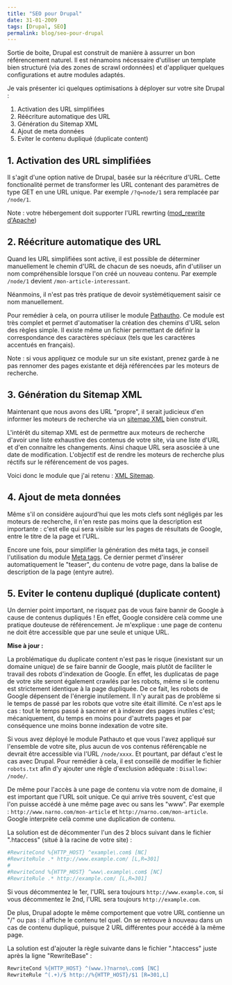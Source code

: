 ```yaml
---
title: "SEO pour Drupal"
date: 31-01-2009
tags: [Drupal, SEO]
permalink: blog/seo-pour-drupal
---
```

Sortie de boite, Drupal est construit de manière à assurrer un bon référencement naturel. Il est nénamoins nécessaire d'utiliser un template bien structuré (via des zones de scrawl ordonnées) et d'appliquer quelques configurations et autre modules adaptés.

Je vais présenter ici quelques optimisations à déployer sur votre site Drupal :

1. Activation des URL simplifiées
2. Réécriture automatique des URL
3. Génération du Sitemap XML
4. Ajout de meta données
5. Eviter le contenu dupliqué (duplicate content)

<!-- excerpt -->
## 1. Activation des URL simplifiées

Il s'agit d'une option native de Drupal, basée sur la réécriture d'URL. Cette fonctionalité permet de transformer les URL contenant des paramètres de type GET en une URL unique.
Par exemple `/?q=node/1` sera remplacée par `/node/1`.

Note : votre hébergement doit supporter l'URL rewrting ([mod_rewrite d'Apache](http://httpd.apache.org/docs/2.0/mod/mod_rewrite.html))

## 2. Réécriture automatique des URL

Quand les URL simplifiées sont active, il est possible de déterminer manuellement le chemin d'URL de chacun de ses noeuds, afin d'utiliser un nom compréhensible lorsque l'on créé un nouveau contenu.
Par exemple `/node/1` devient `/mon-article-interessant`.

Néanmoins, il n'est pas très pratique de devoir systèmétiquement saisir ce nom manuellement.

Pour remédier à cela, on pourra utiliser le module [Pathautho](http://drupal.org/project/pathauto). Ce module est très complet et permet d'automatiser la création des chemins d'URL selon des règles simple. Il existe même un fichier permettant de définir la correspondance des caractères spéciaux (tels que les caractères accentués en français).

Note : si vous appliquez ce module sur un site existant, prenez garde à ne pas rennomer des pages existante et déjà référencées par les moteurs de recherche.

## 3. Génération du Sitemap XML

Maintenant que nous avons des URL "propre", il serait judicieux d'en informer les moteurs de recherche via un [sitemap XML](https://www.google.com/webmasters/tools/docs/fr/protocol.html) bien construit.

L'intérêt du sitemap XML est de permettre aux moteurs de recherche d'avoir une liste exhaustive des contenus de votre site, via une liste d'URL et d'en connaitre les changements. Ainsi chaque URL sera asosciée à une date de modification.
L'objectif est de rendre les moteurs de recherche plus réctifs sur le référencement de vos pages.

Voici donc le module que j'ai retenu : [XML Sitemap](http://drupal.org/project/gsitemap).

## 4. Ajout de meta données

Même s'il on considère aujourd'hui que les mots clefs sont négligés par les moteurs de recherche, il n'en reste pas moins que la description est importante : c'est elle qui sera visible sur les pages de résultats de Google, entre le titre de la page et l'URL.

Encore une fois, pour simplifier la génération des méta tags, je conseil l'utilisation du module [Meta tags](http://drupal.org/project/nodewords).
Ce dernier permet d'insérer automatiquement le "teaser", du contenu de votre page, dans la balise de description de la page (entyre autre).

## 5. Eviter le contenu dupliqué (duplicate content)

Un dernier point important, ne risquez pas de vous faire bannir de Google à cause de contenus dupliqués ! En effet, Google considère celà comme une pratique douteuse de référencement.
Je m'explique : une page de contenu ne doit être accessible que par une seule et unique URL.

**Mise à jour :**

La problématique du duplicate content n'est pas le risque (inexistant sur un domaine unique) de se faire bannir de Google, mais plutôt de faciliter le travail des robots d'indexation de Google. En effet, les duplicatas de page de votre site seront également crawlés par les robots, même si le contenu est strictement identique à la page dupliquée. De ce fait, les robots de Google dépensent de l'énergie inutilement.
Il n'y aurait pas de problème si le temps de passé par les robots que votre site était illimité. Ce n'est aps le cas : tout le temps passé à sacnner et à indexer des pages inutiles c'est; mécaniquement, du temps en moins pour d'autrets pages et par conséquence une moins bonne indexation de votre site.

Si vous avez déployé le module Pathauto et que vous l'avez appliqué sur l'ensemble de votre site, plus aucun de vos contenus référençable ne devrait être accessible via l'URL `/node/xxxx`. Et pourtant, par défaut c'est le cas avec Drupal.
Pour remédier à cela, il est conseillé de modifier le fichier `robots.txt` afin d'y ajouter une rêgle d'exclusion adéquate : `Disallow: /node/`.

De même pour l'accès à une page de contenu via votre nom de domaine, il est important que l'URL soit unique. Ce qui arrive très souvent, c'est que l'on puisse accédé à une même page avec ou sans les "www". Par exemple : `http://www.narno.com/mon-article` et `http://narno.com/mon-article`. Google interprète celà comme une duplication de contenu.

La solution est de décommenter l'un des 2 blocs suivant dans le fichier ".htaccess" (situé à la racine de votre site) :

```apache
#RewriteCond %{HTTP_HOST} ^example\.com$ [NC]
#RewriteRule .* http://www.example.com/ [L,R=301]
#
#RewriteCond %{HTTP_HOST} ^www\.example\.com$ [NC]
#RewriteRule .* http://example.com/ [L,R=301] 
```

Si vous décommentez le 1er, l'URL sera toujours `http://www.example.com`, si vous décommentez le 2nd, l'URL sera toujours `http://example.com`.

De plus, Drupal adopte le même comportement que votre URL contienne un "/" ou pas : il affiche le contenu tel quel. On se retrouve à nouveau dans un cas de contenu dupliqué, puisque 2 URL différentes pour accédé à la même page.

La solution est d'ajouter la règle suivante dans le fichier ".htaccess" juste après la ligne "RewriteBase" :

```apache
RewriteCond %{HTTP_HOST} ^(www.)?narno\.com$ [NC]
RewriteRule ^(.+)/$ http://%{HTTP_HOST}/$1 [R=301,L]
```
